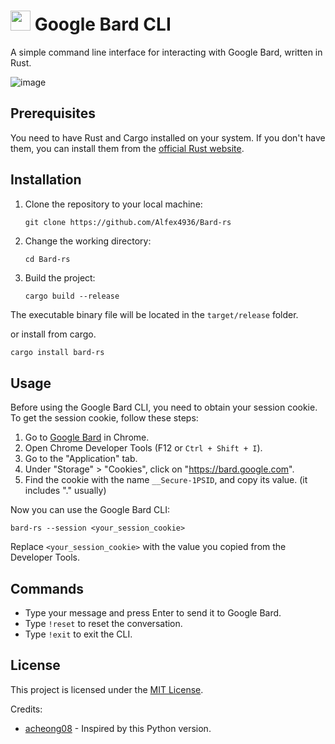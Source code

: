 # <img src="https://user-images.githubusercontent.com/2356749/235068474-5daddf05-54d6-4391-ae97-1a944aebdec6.png" style="height: 32px"> Google Bard CLI

A simple command line interface for interacting with Google Bard, written in Rust.

![image](https://user-images.githubusercontent.com/2356749/235067629-4cf86781-72bb-468f-9bd3-c495a31818f1.png)


## Prerequisites

You need to have Rust and Cargo installed on your system. If you don't have them, you can install them from the [official Rust website](https://www.rust-lang.org/tools/install).

## Installation

1. Clone the repository to your local machine:

   ```
   git clone https://github.com/Alfex4936/Bard-rs
   ```

2. Change the working directory:

   ```
   cd Bard-rs
   ```

3. Build the project:

   ```
   cargo build --release
   ```

The executable binary file will be located in the `target/release` folder.


or install from cargo.

```bash
cargo install bard-rs
```

## Usage

Before using the Google Bard CLI, you need to obtain your session cookie. To get the session cookie, follow these steps:

1. Go to [Google Bard](https://bard.google.com/) in Chrome.
2. Open Chrome Developer Tools (F12 or `Ctrl + Shift + I`).
3. Go to the "Application" tab.
4. Under "Storage" > "Cookies", click on "https://bard.google.com".
5. Find the cookie with the name `__Secure-1PSID`, and copy its value. (it includes "." usually)

Now you can use the Google Bard CLI:

```
bard-rs --session <your_session_cookie>
```

Replace `<your_session_cookie>` with the value you copied from the Developer Tools.

## Commands

- Type your message and press Enter to send it to Google Bard.
- Type `!reset` to reset the conversation.
- Type `!exit` to exit the CLI.

## License

This project is licensed under the [MIT License](LICENSE).


Credits:
- [acheong08](https://github.com/acheong08) - Inspired by this Python version.